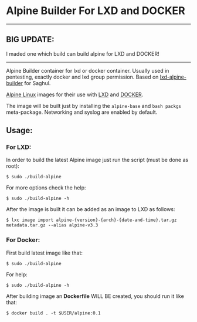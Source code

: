 # Alpine Builder For LXD and DOCKER

***
## BIG UPDATE:
I maded one which build can build alpine for LXD and DOCKER!
****

Alpine Builder container for lxd or docker container. Usually used in pentesting, exactly docker and lxd group permission.
Based on [lxd-alpine-builder](https://github.com/saghul/lxd-alpine-builder/) for Saghul.

[Alpine Linux](http://alpinelinux.org/) images for their use with [LXD](https://linuxcontainers.org/lxd/) and [DOCKER](https://docker.com/).

The image will be built just by installing the `alpine-base` and `bash packgs` meta-package.
Networking and syslog are enabled by default.

## Usage:

### For LXD:

In order to build the latest Alpine image just run the script (must be done as root):

    $ sudo ./build-alpine

For more options check the help:

    $ sudo ./build-alpine -h

After the image is built it can be added as an image to LXD as follows:

    $ lxc image import alpine-{version}-{arch}-{date-and-time}.tar.gz metadata.tar.gz --alias alpine-v3.3

### For Docker:

First build latest image like that:

    $ sudo ./build-alpine

For help:

    $ sudo ./build-alpine -h

After building image an **Dockerfile** WILL BE created, you should run it like that:

    $ docker build . -t $USER/alpine:0.1
